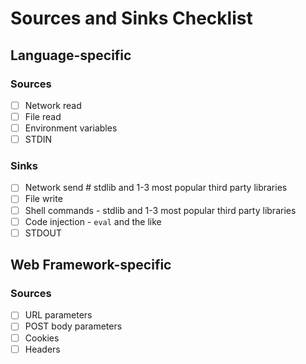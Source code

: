 # Sources and Sinks Checklist

## Language-specific

### Sources
* [ ] Network read
* [ ] File read
* [ ] Environment variables
* [ ] STDIN

### Sinks
* [ ] Network send    # stdlib and 1-3 most popular third party libraries
* [ ] File write
* [ ] Shell commands - stdlib and 1-3 most popular third party libraries
* [ ] Code injection  - `eval` and the like
* [ ] STDOUT

## Web Framework-specific

### Sources

* [ ] URL parameters
* [ ] POST body parameters
* [ ] Cookies
* [ ] Headers
